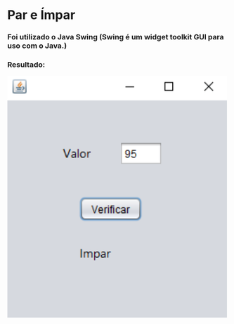 # Par e Ímpar

### Foi utilizado o Java Swing (Swing é um widget toolkit GUI para uso com o Java.) <br>

### Resultado:
<img src="https://github.com/bragabriel/LinguagensDeProgramacao/blob/main/Java/Curso_em_Video-Java/ParImparSwing/parImparResult.png" width="500px">